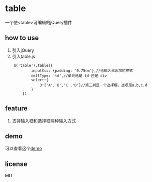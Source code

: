 # table
一个使&lt;table&gt;可编辑的jQuery插件

## how to use
1. 引入jQuery
1. 引入table.js
```
    $('table').table({
            inputCss: {padding: '0.75em'},//给输入框添加的样式
            cellType: 'td',//单元格是 td 还是 div
            select:{
                3:['A','B','C','D']//第三列是一个选择框，选项是a,b,c,d
            }
        })
```

## feature

1. 支持输入框和选择框两种输入方式


## demo
可以查看这个[demo](https://imgss.github.io/demo/tablefy/test/test.html)

## license
MIT
